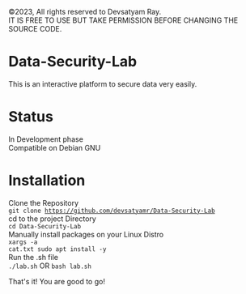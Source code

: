 ©2023, All rights reserved to Devsatyam Ray.<br>
IT IS FREE TO USE BUT TAKE PERMISSION BEFORE CHANGING THE SOURCE CODE.

# Data-Security-Lab
This is an interactive platform to secure data very easily.
# Status
 In Development phase<br>
 Compatible on Debian GNU
# Installation
Clone the Repository<br>
 <code>git clone https://github.com/devsatyamr/Data-Security-Lab</code><br>
cd to the project Directory<br>
 <code>cd Data-Security-Lab</code><br>
Manually install packages on your Linux Distro<br>
 <code>xargs -a cat.txt sudo apt install -y</code><br>
Run the .sh file<br>
<code>./lab.sh</code> OR <code>bash lab.sh </code><br>

That's it! You are good to go!
